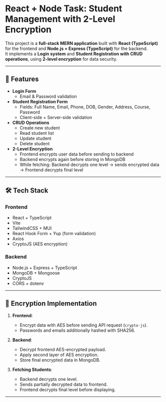 # React + Node Task: Student Management with 2-Level Encryption

This project is a **full-stack MERN application** built with **React (TypeScript)** for the frontend and **Node.js + Express (TypeScript)** for the backend.  
It implements a **Login system** and **Student Registration with CRUD operations**, using **2-level encryption** for data security.

---

## 🚀 Features
- **Login Form**
  - Email & Password validation
- **Student Registration Form**
  - Fields: Full Name, Email, Phone, DOB, Gender, Address, Course, Password
  - Client-side + Server-side validation
- **CRUD Operations**
  - Create new student
  - Read student list
  - Update student
  - Delete student
- **2-Level Encryption**
  - Frontend encrypts user data before sending to backend
  - Backend encrypts again before storing in MongoDB
  - While fetching: Backend decrypts one level → sends encrypted data → Frontend decrypts final level

---

## 🛠 Tech Stack
### Frontend
- React + TypeScript
- Vite
- TailwindCSS + MUI
- React Hook Form + Yup (form validation)
- Axios
- CryptoJS (AES encryption)

### Backend
- Node.js + Express + TypeScript
- MongoDB + Mongoose
- CryptoJS
- CORS + dotenv

---

## 🔐 Encryption Implementation
1. **Frontend**:  
   - Encrypt data with AES before sending API request (`crypto-js`).  
   - Passwords and emails additionally hashed with SHA256.  

2. **Backend**:  
   - Decrypt frontend AES-encrypted payload.  
   - Apply second layer of AES encryption.  
   - Store final encrypted data in MongoDB.  

3. **Fetching Students**:  
   - Backend decrypts one level.  
   - Sends partially decrypted data to frontend.  
   - Frontend decrypts final level before displaying.  

---


